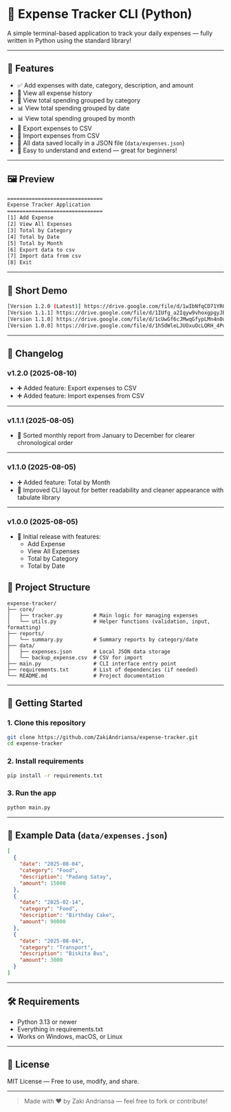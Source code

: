 # 💸 Expense Tracker CLI (Python)

A simple terminal-based application to track your daily expenses — fully written in Python using the standard library!

---

## 📌 Features

- ✅ Add expenses with date, category, description, and amount
- 📅 View all expense history
- 📂 View total spending grouped by category
- 📊 View total spending grouped by date
- 📊 View total spending grouped by month
- 📝 Export expenses to CSV
- 📝 Import expenses from CSV
- 💾 All data saved locally in a JSON file (`data/expenses.json`)
- 🧠 Easy to understand and extend — great for beginners!

---

## 🖼️ Preview

```bash
===============================
Expense Tracker Application
===============================
[1] Add Expense
[2] View All Expenses
[3] Total by Category
[4] Total by Date
[5] Total by Month
[6] Export data to csv
[7] Import data from csv
[8] Exit
```

---
## 🎥 Short Demo
```bash
[Version 1.2.0 (Latest)] https://drive.google.com/file/d/1wIbNfqCD71YRQUUgh729FbAfCU9VuqSl/view?usp=drive_link
[Version 1.1.1] https://drive.google.com/file/d/1IUfg_a2Iqyw9vhoxgpgyJBMzVjVE92w_/view?usp=drive_link
[Version 1.1.0] https://drive.google.com/file/d/1cUwGf6cJMwqGfypLMn4n0ueuI9dCI69E/view?usp=drive_link
[Version 1.0.0] https://drive.google.com/file/d/1h5dWleLJUOxuOcLQRH_4PuxO4sgmGZcH/view?usp=drive_link
```
---

## 📖 Changelog

### v1.2.0 (2025-08-10)
- ➕ Added feature: Export expenses to CSV
- ➕ Added feature: Import expenses from CSV

---

### v1.1.1 (2025-08-05)
- 📅 Sorted monthly report from January to December for clearer chronological order

---

### v1.1.0 (2025-08-05)
- ➕ Added feature: Total by Month
- 🎨 Improved CLI layout for better readability and cleaner appearance with tabulate library

---

### v1.0.0 (2025-08-05)
- 🚀 Initial release with features:
    - Add Expense 
    - View All Expenses 
    - Total by Category 
    - Total by Date


## 📂 Project Structure

```
expense-tracker/
├── core/
│   ├── tracker.py          # Main logic for managing expenses
│   └── utils.py            # Helper functions (validation, input, formatting)
├── reports/
│   └── summary.py          # Summary reports by category/date
├── data/
│   ├── expenses.json       # Local JSON data storage
│   └── backup_expense.csv  # CSV for import
├── main.py                 # CLI interface entry point
├── requirements.txt        # List of dependencies (if needed)
└── README.md               # Project documentation
```

---

## 🚀 Getting Started

### 1. Clone this repository

```bash
git clone https://github.com/ZakiAndriansa/expense-tracker.git
cd expense-tracker
```

### 2. Install requirements
```bash
pip install -r requirements.txt
```

### 3. Run the app

```bash
python main.py
```

---

## 🧪 Example Data (`data/expenses.json`)

```json
[
  {
    "date": "2025-08-04",
    "category": "Food",
    "description": "Padang Satay",
    "amount": 15000
  },
  {
    "date": "2025-02-14",
    "category": "Food",
    "description": "Birthday Cake",
    "amount": 90000
  },
  {
    "date": "2025-08-04",
    "category": "Transport",
    "description": "Biskita Bus",
    "amount": 3000
  }
]
```

---

## 🛠 Requirements

- Python 3.13 or newer
- Everything in requirements.txt
- Works on Windows, macOS, or Linux

---

## 📄 License

MIT License — Free to use, modify, and share.

---

> Made with ❤️ by Zaki Andriansa — feel free to fork or contribute!
